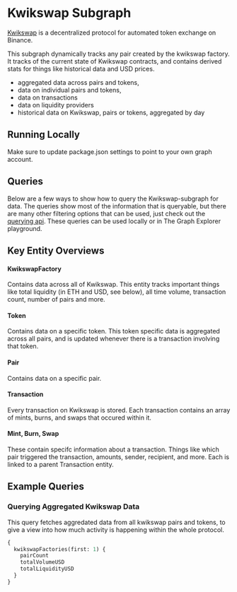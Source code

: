 # Kwikswap Subgraph

[Kwikswap](https://kwikswap.org/) is a decentralized protocol for automated token exchange on Binance.

This subgraph dynamically tracks any pair created by the kwikswap factory. It tracks of the current state of Kwikswap contracts, and contains derived stats for things like historical data and USD prices.

- aggregated data across pairs and tokens,
- data on individual pairs and tokens,
- data on transactions
- data on liquidity providers
- historical data on Kwikswap, pairs or tokens, aggregated by day

## Running Locally

Make sure to update package.json settings to point to your own graph account.

## Queries

Below are a few ways to show how to query the Kwikswap-subgraph for data. The queries show most of the information that is queryable, but there are many other filtering options that can be used, just check out the [querying api](https://thegraph.com/docs/graphql-api). These queries can be used locally or in The Graph Explorer playground.

## Key Entity Overviews

#### KwikswapFactory

Contains data across all of Kwikswap. This entity tracks important things like total liquidity (in ETH and USD, see below), all time volume, transaction count, number of pairs and more.

#### Token

Contains data on a specific token. This token specific data is aggregated across all pairs, and is updated whenever there is a transaction involving that token.

#### Pair

Contains data on a specific pair.

#### Transaction

Every transaction on Kwikswap is stored. Each transaction contains an array of mints, burns, and swaps that occured within it.

#### Mint, Burn, Swap

These contain specifc information about a transaction. Things like which pair triggered the transaction, amounts, sender, recipient, and more. Each is linked to a parent Transaction entity.

## Example Queries

### Querying Aggregated Kwikswap Data

This query fetches aggredated data from all kwikswap pairs and tokens, to give a view into how much activity is happening within the whole protocol.

```graphql
{
  kwikswapFactories(first: 1) {
    pairCount
    totalVolumeUSD
    totalLiquidityUSD
  }
}
```
